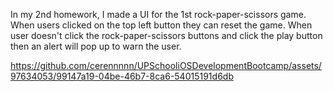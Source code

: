 In my 2nd homework, I made a UI for the 1st rock-paper-scissors game. When users clicked on the top left button they can reset the game. When user doesn't click the rock-paper-scissors buttons and click the play button then an alert will pop up to warn the user.


https://github.com/cerennnnn/UPSchooliOSDevelopmentBootcamp/assets/97634053/99147a19-04be-46b7-8ca6-54015191d6db


